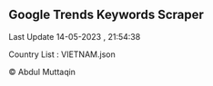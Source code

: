 

## Google Trends Keywords Scraper 
 
Last Update 14-05-2023 , 21:54:38

Country List :
VIETNAM.json



© Abdul Muttaqin 
